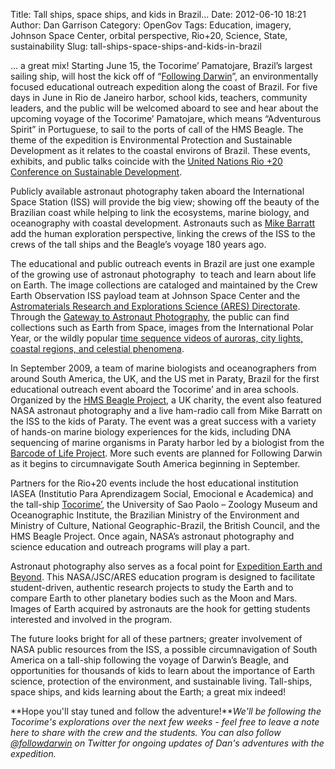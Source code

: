 Title: Tall ships, space ships, and kids in Brazil…
Date: 2012-06-10 18:21
Author: Dan Garrison
Category: OpenGov
Tags: Education, imagery, Johnson Space Center, orbital perspective, Rio+20, Science, State, sustainability
Slug: tall-ships-space-ships-and-kids-in-brazil

… a great mix! Starting June 15, the Tocorime’ Pamatojare, Brazil’s
largest sailing ship, will host the kick off of “[Following Darwin][]”,
an environmentally focused educational outreach expedition along the
coast of Brazil. For five days in June in Rio de Janeiro harbor, school
kids, teachers, community leaders, and the public will be welcomed
aboard to see and hear about the upcoming voyage of the Tocorime’
Pamatojare, which means “Adventurous Spirit” in Portuguese, to sail to
the ports of call of the HMS Beagle. The theme of the expedition is
Environmental Protection and Sustainable Development as it relates to
the coastal environs of Brazil. These events, exhibits, and public talks
coincide with the [United Nations Rio +20 Conference on Sustainable
Development][].

Publicly available astronaut photography taken aboard the International
Space Station (ISS) will provide the big view; showing off the beauty of
the Brazilian coast while helping to link the ecosystems, marine
biology, and oceanography with coastal development. Astronauts such as
[Mike Barratt][] add the human exploration perspective, linking the
crews of the ISS to the crews of the tall ships and the Beagle’s voyage
180 years ago.

The educational and public outreach events in Brazil are just one
example of the growing use of astronaut photography  to teach and learn
about life on Earth. The image collections are cataloged and maintained
by the Crew Earth Observation ISS payload team at Johnson Space Center
and the [Astromaterials Research and Explorations Science (ARES)
Directorate][]. Through the [Gateway to Astronaut Photography][], the
public can find collections such as Earth from Space, images from the
International Polar Year, or the wildly popular [time sequence videos of
auroras, city lights, coastal regions, and celestial phenomena][].

In September 2009, a team of marine biologists and oceanographers from
around South America, the UK, and the US met in Paraty, Brazil for the
first educational outreach event aboard the Tocorime’ and in area
schools. Organized by the [HMS Beagle Project][], a UK charity, the
event also featured NASA astronaut photography and a live ham-radio call
from Mike Barratt on the ISS to the kids of Paraty. The event was a
great success with a variety of hands-on marine biology experiences for
the kids, including DNA sequencing of marine organisms in Paraty harbor
led by a biologist from the [Barcode of Life Project][]. More such
events are planned for Following Darwin as it begins to circumnavigate
South America beginning in September.

Partners for the Rio+20 events include the host educational institution
IASEA (Institutio Para Aprendizagem Social, Emocional e Academica) and
the tall-ship [Tocorime’][], the University of Sao Paolo – Zoology
Museum and Oceanographic Institute, the Brazilian Ministry of the
Environment and Ministry of Culture, National Geographic-Brazil, the
British Council, and the HMS Beagle Project. Once again, NASA’s
astronaut photography and science education and outreach programs will
play a part.

Astronaut photography also serves as a focal point for [Expedition Earth
and Beyond][]. This NASA/JSC/ARES education program is designed to
facilitate student-driven, authentic research projects to study the
Earth and to compare Earth to other planetary bodies such as the Moon
and Mars. Images of Earth acquired by astronauts are the hook for
getting students interested and involved in the program.

The future looks bright for all of these partners; greater involvement
of NASA public resources from the ISS, a possible circumnavigation of
South America on a tall-ship following the voyage of Darwin’s Beagle,
and opportunities for thousands of kids to learn about the importance of
Earth science, protection of the environment, and sustainable living.
Tall-ships, space ships, and kids learning about the Earth; a great mix
indeed!

**Hope you'll stay tuned and follow the adventure!***We'll be following
the Tocorime's explorations over the next few weeks - feel free to leave
a note here to share with the crew and the students. You can also follow
[@followdarwin][] on Twitter for ongoing updates of Dan's adventures
with the expedition.*

  [Following Darwin]: http://followingdarwin.tocorime.net/TOCORIME_-_FOLLOWING_DARWIN_EXPEDITION/EXPEDITION.html
  [United Nations Rio +20 Conference on Sustainable Development]: http://www.uncsd2012.org/
  [Mike Barratt]: http://www.jsc.nasa.gov/Bios/htmlbios/barratt-mr.html
  [Astromaterials Research and Explorations Science (ARES) Directorate]:
    http://ares.jsc.nasa.gov
  [Gateway to Astronaut Photography]: http://eol.jsc.nasa.gov%20
  [time sequence videos of auroras, city lights, coastal regions, and
  celestial phenomena]: http://www.youtube.com/user/nasacrewearthobs
  [HMS Beagle Project]: http://www.hmsbeagleproject.org
  [Barcode of Life Project]: http://www.barcodeoflife.org/
  [Tocorime’]: www.tocorime.net%20
  [Expedition Earth and Beyond]: http://ares.jsc.nasa.gov/ares/eeab
  [@followdarwin]: https://twitter.com/#!/followdarwin
